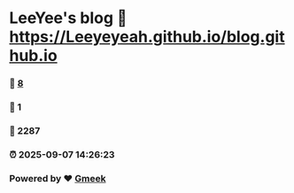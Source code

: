 # LeeYee's blog :link: https://Leeyeyeah.github.io/blog.github.io 
### :page_facing_up: [8](https://Leeyeyeah.github.io/blog.github.io/tag.html) 
### :speech_balloon: 1 
### :hibiscus: 2287 
### :alarm_clock: 2025-09-07 14:26:23 
### Powered by :heart: [Gmeek](https://github.com/Meekdai/Gmeek)
